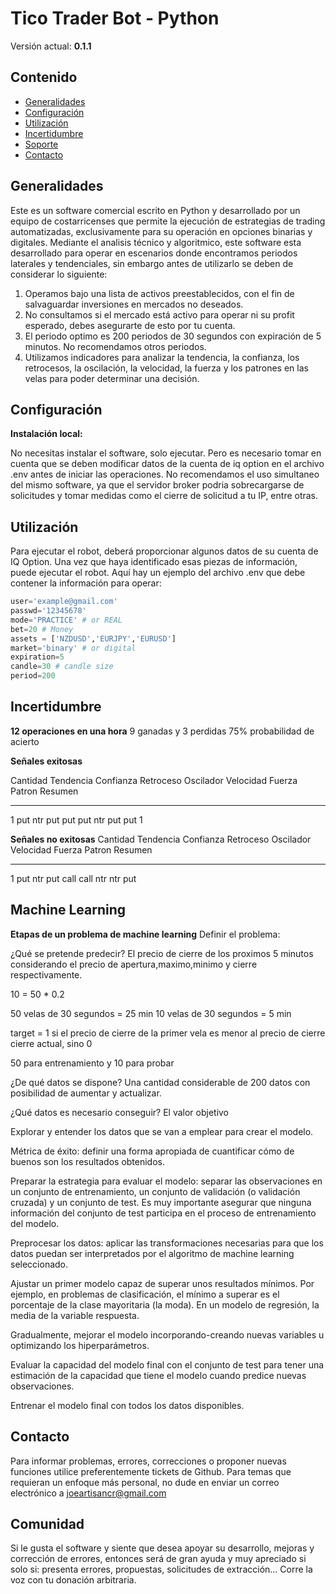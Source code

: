 # Tico Trader Bot - Python
Versión actual: **0.1.1**

## Contenido

- [Generalidades](#generalidades)
- [Configuración](#configuración)
- [Utilización](#utilización)
- [Incertidumbre](#incertidumbre)
- [Soporte](#soporte)
- [Contacto](#contacto)

## Generalidades

Este es un software comercial escrito en Python y desarrollado por un equipo de costarricenses que permite la ejecución de estrategias de trading automatizadas, exclusivamente para su operación en opciones binarias y digitales.
Mediante el analisis técnico y algoritmico, este software esta desarrollado para operar en escenarios donde encontramos periodos laterales y tendenciales, sin embargo antes de utilizarlo se deben de considerar lo siguiente:

1. Operamos bajo una lista de activos preestablecidos, con el fin de salvaguardar inversiones en mercados no deseados.
2. No consultamos si el mercado está activo para operar ni su profit esperado, debes asegurarte de esto por tu cuenta.
3. El periodo optimo es 200 periodos de 30 segundos con expiración de 5 minutos. No recomendamos otros periodos.
4. Utilizamos indicadores para analizar la tendencia, la confianza, los retrocesos, la oscilación, la velocidad, la fuerza y los patrones en las velas para poder determinar una decisión.

## Configuración

**Instalación local:**

No necesitas instalar el software, solo ejecutar. Pero es necesario tomar en cuenta que se deben modificar datos de la cuenta de iq option en el archivo .env antes de iniciar las operaciones.
No recomendamos el uso simultaneo del mismo software, ya que el servidor broker podria sobrecargarse de solicitudes y tomar medidas como el cierre de solicitud  a tu IP, entre otras.

## Utilización

Para ejecutar el robot, deberá proporcionar algunos datos de su cuenta de IQ Option.
Una vez que haya identificado esas piezas de información, puede ejecutar el robot. Aquí hay un ejemplo del archivo .env que debe contener la información para operar:

```python
user='example@gmail.com'
passwd='12345678'
mode='PRACTICE' # or REAL
bet=20 # Money
assets = ['NZDUSD','EURJPY','EURUSD']
market='binary' # or digital
expiration=5
candle=30 # candle size
period=200 
```

## Incertidumbre

**12 operaciones en una hora**
9 ganadas y 3 perdidas
75% probabilidad de acierto

**Señales exitosas**

Cantidad     Tendencia    Confianza    Retroceso    Oscilador    Velocidad    Fuerza    Patron    Resumen
-----------  -----------  -----------  -----------  -----------  -----------  --------  --------  ---------
1            put          ntr          put          put          put          ntr       put       put
1            


**Señales no exitosas**
Cantidad     Tendencia    Confianza    Retroceso    Oscilador    Velocidad    Fuerza    Patron    Resumen
-----------  -----------  -----------  -----------  -----------  -----------  --------  --------  ---------
1            put          ntr          put          call         call         ntr       ntr       put

## Machine Learning

**Etapas de un problema de machine learning**
Definir el problema: 

¿Qué se pretende predecir?
El precio de cierre de los proximos 5 minutos considerando el precio de apertura,maximo,minimo y cierre respectivamente.

10 = 50 * 0.2

50 velas de 30 segundos = 25 min
10 velas de 30 segundos = 5 min

target = 1 si el precio de cierre de la primer vela es menor al precio de cierre cierre actual, sino 0



50 para entrenamiento y 10 para probar


¿De qué datos se dispone?
Una cantidad considerable de 200 datos con posibilidad de aumentar y actualizar.

¿Qué datos es necesario conseguir?
El valor objetivo



Explorar y entender los datos que se van a emplear para crear el modelo.

Métrica de éxito: definir una forma apropiada de cuantificar cómo de buenos son los resultados obtenidos.

Preparar la estrategia para evaluar el modelo: separar las observaciones en un conjunto de entrenamiento, un conjunto de validación (o validación cruzada) y un conjunto de test. Es muy importante asegurar que ninguna información del conjunto de test participa en el proceso de entrenamiento del modelo.

Preprocesar los datos: aplicar las transformaciones necesarias para que los datos puedan ser interpretados por el algoritmo de machine learning seleccionado.

Ajustar un primer modelo capaz de superar unos resultados mínimos. Por ejemplo, en problemas de clasificación, el mínimo a superar es el porcentaje de la clase mayoritaria (la moda). En un modelo de regresión, la media de la variable respuesta.

Gradualmente, mejorar el modelo incorporando-creando nuevas variables u optimizando los hiperparámetros.

Evaluar la capacidad del modelo final con el conjunto de test para tener una estimación de la capacidad que tiene el modelo cuando predice nuevas observaciones.

Entrenar el modelo final con todos los datos disponibles.

## Contacto
Para informar problemas, errores, correcciones o proponer nuevas funciones utilice preferentemente tickets de Github. Para temas que requieran un enfoque más personal, no dude en enviar un correo electrónico a joeartisancr@gmail.com

## Comunidad
Si le gusta el software y siente que desea apoyar su desarrollo, mejoras y corrección de errores, entonces será de gran ayuda y muy apreciado si solo si: presenta errores, propuestas, solicitudes de extracción... 
Corre la voz con tu donación arbitraria.